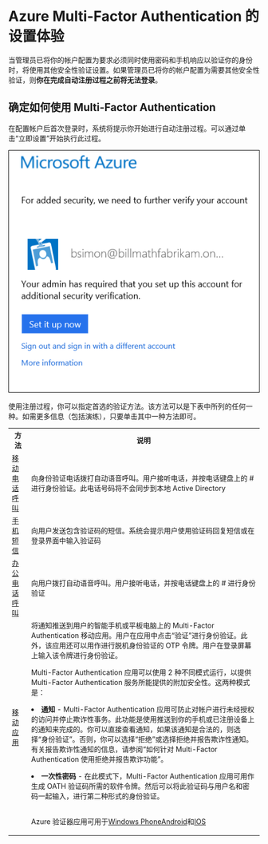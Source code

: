 <properties 
	pageTitle="首次使用 Azure 多Multi-Factor Authentication 登录" 
	description="本页介绍用户首次登录时的体验。" 
	services="multi-factor-authentication" 
	documentationCenter="" 
	authors="billmath" 
	manager="terrylan" 
	editor="bryanla"/>

<tags 
	ms.service="multi-factor-authentication" 
	ms.date="06/30/2015" 
	wacn.date="09/15/2015"/>

# Azure Multi-Factor Authentication 的设置体验

 当管理员已将你的帐户配置为要求必须同时使用密码和手机响应以验证你的身份时，将使用其他安全性验证设置。如果管理员已将你的帐户配置为需要其他安全性验证，则**你在完成自动注册过程之前将无法登录**。

## 确定如何使用 Multi-Factor Authentication

 在配置帐户后首次登录时，系统将提示你开始进行自动注册过程。可以通过单击“立即设置”开始执行此过程。

![设置](./media/multi-factor-authentication-end-user-first-time/first.png)

使用注册过程，你可以指定首选的验证方法。该方法可以是下表中所列的任何一种。如需更多信息（包括演练），只要单击其中一种方法即可。

<table class="table table-bordered table-striped table-condensed">
   <tr>
      <th>方法</th>
      <th>说明</th>
    
   </tr>
   <tr>
      <td><a href="/documentation/articles/multi-factor-authentication-end-user-first-time-mobile-phone">移动电话呼叫</a></td>
      <td>向身份验证电话拨打自动语音呼叫。用户接听电话，并按电话键盘上的 # 进行身份验证。此电话号码将不会同步到本地 Active Directory</td>

   </tr>
   <tr>
     <td><a href="/documentation/articles/multi-factor-authentication-end-user-first-time-mobile-phone">手机短信</a></td>
     <td>向用户发送包含验证码的短信。系统会提示用户使用验证码回复短信或在登录界面中输入验证码</td>
   </tr>
 <tr>
     <td><a href="/documentation/articles/multi-factor-authentication-end-user-first-time-office-phone">办公电话呼叫</a></td>
     <td>向用户拨打自动语音呼叫。用户接听电话，并按电话键盘上的 # 进行身份验证</td>
   </tr>
 <tr>
     <td><a href="/documentation/articles/multi-factor-authentication-end-user-first-time-mobile-app">移动应用</a>
     </td>
     <td> 将通知推送到用户的智能手机或平板电脑上的 Multi-Factor Authentication 移动应用。用户在应用中点击“验证”进行身份验证。此外，该应用还可以用作进行脱机身份验证的 OTP 令牌。用户在登录屏幕上输入该令牌进行身份验证。<br><p> Multi-Factor Authentication 应用可以使用 2 种不同模式运行，以提供 Multi-Factor Authentication 服务所能提供的附加安全性。这两种模式是：<li><b>通知</b> - Multi-Factor Authentication 应用可防止对帐户进行未经授权的访问并停止欺诈性事务。此功能是使用推送到你的手机或已注册设备上的通知来完成的。你可以直接查看通知，如果该通知是合法的，则选择“身份验证”。否则，你可以选择“拒绝”或选择拒绝并报告欺诈性通知。有关报告欺诈性通知的信息，请参阅“如何针对 Multi-Factor Authentication 使用拒绝并报告欺诈功能”。</li><p><li><b>一次性密码</b> - 在此模式下，Multi-Factor Authentication 应用可用作生成 OATH 验证码所需的软件令牌。然后可以将此验证码与用户名和密码一起输入，进行第二种形式的身份验证。</li><br><p> Azure 验证器应用可用于<a href="http://www.windowsphone.com/zh-cn/store/app/azure-authenticator/03a5b2bf-6066-418f-b569-e8aecbc06e50">Windows Phone</a><a href="https://play.google.com/store/apps/details?id=com.azure.authenticator">Android</a>和<a href="https://itunes.apple.com/us/app/azure-authenticator/id983156458">IOS</a>
    </td>
   </tr>
</table>
 

<!---HONumber=69-->